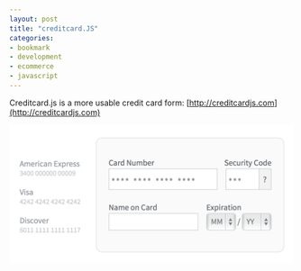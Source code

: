```yaml
---
layout: post
title: "creditcard.JS"
categories:
- bookmark
- development
- ecommerce
- javascript
---
```


Creditcard.js is a more usable credit card form: [http://creditcardjs.com](http://creditcardjs.com)

![creditcard.JS](/images/posts/creditcard-js.png)